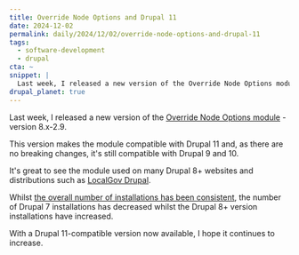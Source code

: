 ```yaml
---
title: Override Node Options and Drupal 11
date: 2024-12-02
permalink: daily/2024/12/02/override-node-options-and-drupal-11
tags:
  - software-development
  - drupal
cta: ~
snippet: |
  Last week, I released a new version of the Override Node Options module that's compatible with Drupal 11.
drupal_planet: true
---
```


Last week, I released a new version of the [Override Node Options module][0] - version 8.x-2.9.

This version makes the module compatible with Drupal 11 and, as there are no breaking changes, it's still compatible with Drupal 9 and 10.

It's great to see the module used on many Drupal 8+ websites and distributions such as [LocalGov Drupal][1].

Whilst [the overall number of installations has been consistent][2], the number of Drupal 7 installations has decreased whilst the Drupal 8+ version installations have increased.

With a Drupal 11-compatible version now available, I hope it continues to increase.

[0]: https://www.drupal.org/project/override_node_options
[1]: {{site.url}}/daily/2024/11/17/override-node-options-used-by-localgov-drupal
[2]: {{site.url}}/daily/2024/11/16/an-interesting-thing-i-spotted-about-the-override-node-options-module
